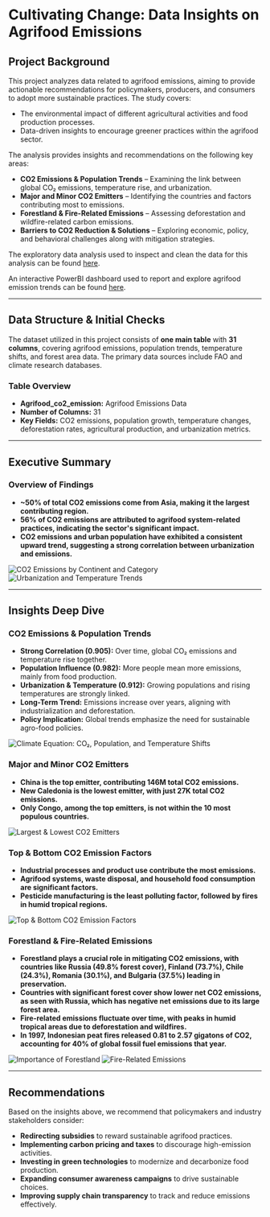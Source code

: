 # Cultivating Change: Data Insights on Agrifood Emissions

## Project Background
This project analyzes data related to agrifood emissions, aiming to provide actionable recommendations for policymakers, producers, and consumers to adopt more sustainable practices. The study covers:
- The environmental impact of different agricultural activities and food production processes.
- Data-driven insights to encourage greener practices within the agrifood sector.

The analysis provides insights and recommendations on the following key areas:
- **CO2 Emissions & Population Trends** – Examining the link between global CO₂ emissions, temperature rise, and urbanization.
- **Major and Minor CO2 Emitters** – Identifying the countries and factors contributing most to emissions.
- **Forestland & Fire-Related Emissions** – Assessing deforestation and wildfire-related carbon emissions.
- **Barriers to CO2 Reduction & Solutions** – Exploring economic, policy, and behavioral challenges along with mitigation strategies.

The exploratory data analysis used to inspect and clean the data for this analysis can be found [here](https://github.com/GiorgosKastoras/agrifood-co2-emission-analysis/blob/main/Analysis/Exploratory_Data_Analysis.ipynb).

An interactive PowerBI dashboard used to report and explore agrifood emission trends can be found [here](https://github.com/GiorgosKastoras/agrifood-co2-emission-analysis/tree/main/PowerBI_Dashboard).

---

## Data Structure & Initial Checks
The dataset utilized in this project consists of **one main table** with **31 columns**, covering agrifood emissions, population trends, temperature shifts, and forest area data. The primary data sources include FAO and climate research databases.

### Table Overview
- **Agrifood_co2_emission:** Agrifood Emissions Data
- **Number of Columns:** 31
- **Key Fields:** CO2 emissions, population growth, temperature changes, deforestation rates, agricultural production, and urbanization metrics.

---

## Executive Summary
### Overview of Findings
- **~50% of total CO2 emissions come from Asia, making it the largest contributing region.**
- **56% of CO2 emissions are attributed to agrifood system-related practices, indicating the sector's significant impact.**
- **CO2 emissions and urban population have exhibited a consistent upward trend, suggesting a strong correlation between urbanization and emissions.**

![CO2 Emissions by Continent and Category](Images/co2_emissions_overview.png)
![Urbanization and Temperature Trends](Images/urban_temp_trends.png)

---

## Insights Deep Dive
### CO2 Emissions & Population Trends
- **Strong Correlation (0.905):** Over time, global CO₂ emissions and temperature rise together.
- **Population Influence (0.982):** More people mean more emissions, mainly from food production.
- **Urbanization & Temperature (0.912):** Growing populations and rising temperatures are strongly linked.
- **Long-Term Trend:** Emissions increase over years, aligning with industrialization and deforestation.
- **Policy Implication:** Global trends emphasize the need for sustainable agro-food policies.

![Climate Equation: CO₂, Population, and Temperature Shifts](Images/climate_equation.png)


### Major and Minor CO2 Emitters

- **China is the top emitter, contributing 146M total CO2 emissions.**
- **New Caledonia is the lowest emitter, with just 27K total CO2 emissions.**
- **Only Congo, among the top emitters, is not within the 10 most populous countries.**

![Largest & Lowest CO2 Emitters](Images/largest_lowest_emitters.png)

### Top & Bottom CO2 Emission Factors

- **Industrial processes and product use contribute the most emissions.**
- **Agrifood systems, waste disposal, and household food consumption are significant factors.**
- **Pesticide manufacturing is the least polluting factor, followed by fires in humid tropical regions.**

![Top & Bottom CO2 Emission Factors](Images/top_bottom_co2_factors.png)

### Forestland & Fire-Related Emissions

- **Forestland plays a crucial role in mitigating CO2 emissions, with countries like Russia (49.8% forest cover), Finland (73.7%), Chile (24.3%), Romania (30.1%), and Bulgaria (37.5%) leading in preservation.**
- **Countries with significant forest cover show lower net CO2 emissions, as seen with Russia, which has negative net emissions due to its large forest area.**
- **Fire-related emissions fluctuate over time, with peaks in humid tropical areas due to deforestation and wildfires.**
- **In 1997, Indonesian peat fires released 0.81 to 2.57 gigatons of CO2, accounting for 40% of global fossil fuel emissions that year.**

![Importance of Forestland](Images/importance_forestland.png)
![Fire-Related Emissions](Images/fire_emissions_trends.png)

---

## Recommendations
Based on the insights above, we recommend that policymakers and industry stakeholders consider:

- **Redirecting subsidies** to reward sustainable agrifood practices.
- **Implementing carbon pricing and taxes** to discourage high-emission activities.
- **Investing in green technologies** to modernize and decarbonize food production.
- **Expanding consumer awareness campaigns** to drive sustainable choices.
- **Improving supply chain transparency** to track and reduce emissions effectively.

